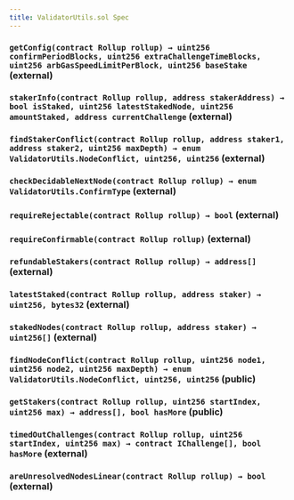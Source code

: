 ```yaml
---
title: ValidatorUtils.sol Spec
---
```


### `getConfig(contract Rollup rollup) → uint256 confirmPeriodBlocks, uint256 extraChallengeTimeBlocks, uint256 arbGasSpeedLimitPerBlock, uint256 baseStake` (external)

### `stakerInfo(contract Rollup rollup, address stakerAddress) → bool isStaked, uint256 latestStakedNode, uint256 amountStaked, address currentChallenge` (external)

### `findStakerConflict(contract Rollup rollup, address staker1, address staker2, uint256 maxDepth) → enum ValidatorUtils.NodeConflict, uint256, uint256` (external)

### `checkDecidableNextNode(contract Rollup rollup) → enum ValidatorUtils.ConfirmType` (external)

### `requireRejectable(contract Rollup rollup) → bool` (external)

### `requireConfirmable(contract Rollup rollup)` (external)

### `refundableStakers(contract Rollup rollup) → address[]` (external)

### `latestStaked(contract Rollup rollup, address staker) → uint256, bytes32` (external)

### `stakedNodes(contract Rollup rollup, address staker) → uint256[]` (external)

### `findNodeConflict(contract Rollup rollup, uint256 node1, uint256 node2, uint256 maxDepth) → enum ValidatorUtils.NodeConflict, uint256, uint256` (public)

### `getStakers(contract Rollup rollup, uint256 startIndex, uint256 max) → address[], bool hasMore` (public)

### `timedOutChallenges(contract Rollup rollup, uint256 startIndex, uint256 max) → contract IChallenge[], bool hasMore` (external)

### `areUnresolvedNodesLinear(contract Rollup rollup) → bool` (external)
